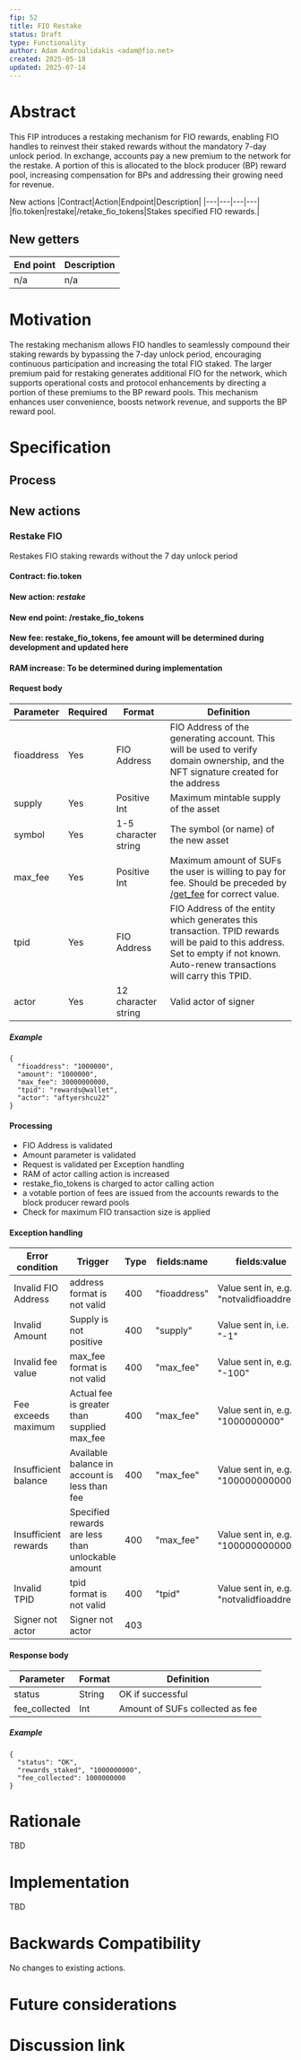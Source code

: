 ```yaml
---
fip: 52
title: FIO Restake
status: Draft
type: Functionality
author: Adam Androulidakis <adam@fio.net>
created: 2025-05-18
updated: 2025-07-14
---
```


# Abstract
This FIP introduces a restaking mechanism for FIO rewards, enabling FIO handles to reinvest their staked rewards without the mandatory 7-day unlock period. In exchange, accounts pay a new premium to the network for the restake. A portion of this is allocated to the block producer (BP) reward pool, increasing compensation for BPs and addressing their growing need for revenue. 

New actions
|Contract|Action|Endpoint|Description|
|---|---|---|---|
|fio.token|restake|/retake_fio_tokens|Stakes specified FIO rewards.|

## New getters
|End point|Description|
|---|---|
|n/a|n/a|

# Motivation

The restaking mechanism allows FIO handles  to seamlessly compound their staking rewards by bypassing the 7-day unlock period, encouraging continuous participation and increasing the total FIO staked. The larger premium paid for restaking generates additional FIO for the network, which supports operational costs and protocol enhancements by directing a portion of these premiums to the BP reward pools. This mechanism enhances user convenience, boosts network revenue, and supports the BP reward pool.

# Specification
## Process
  
## New actions
### Restake FIO
Restakes FIO staking rewards without the 7 day unlock period
#### Contract: fio.token
#### New action: *restake*
#### New end point: /restake_fio_tokens
#### New fee: restake_fio_tokens, fee amount will be determined during development and updated here
#### RAM increase: To be determined during implementation
#### Request body
|Parameter|Required|Format|Definition|
|---|---|---|---|
|fioaddress|Yes|FIO Address|FIO Address of the generating account. This will be used to verify domain ownership, and the NFT signature created for the address|
|supply|Yes|Positive Int|Maximum mintable supply of the asset|
|symbol|Yes|1-5 character string|The symbol (or name) of the new asset|
|max_fee|Yes|Positive Int|Maximum amount of SUFs the user is willing to pay for fee. Should be preceded by [/get_fee](https://dev.fio.net/reference/get_fee) for correct value.|
|tpid|Yes|FIO Address|FIO Address of the entity which generates this transaction. TPID rewards will be paid to this address. Set to empty if not known. Auto-renew transactions will carry this TPID.|
|actor|Yes|12 character string|Valid actor of signer|
##### Example
```
{
  "fioaddress": "1000000",
  "amount": "1000000",
  "max_fee": 30000000000,
  "tpid": "rewards@wallet",
  "actor": "aftyershcu22"
}
```
#### Processing
* FIO Address is validated
* Amount parameter is validated
* Request is validated per Exception handling
* RAM of actor calling action is increased
* restake_fio_tokens is charged to actor calling action
* a votable portion of fees are issued from the accounts rewards to the block producer reward pools
* Check for maximum FIO transaction size is applied
#### Exception handling
|Error condition|Trigger|Type|fields:name|fields:value|Error message|
|---|---|---|---|---|---|
|Invalid FIO Address|address format is not valid|400|"fioaddress"|Value sent in, e.g. "notvalidfioaddress"|"Nust be a valid FIO Address"|
|Invalid Amount|Supply is not positive|400|"supply"|Value sent in, i.e. "-1"|"Invalid Amount."|
|Invalid fee value|max_fee format is not valid|400|"max_fee"|Value sent in, e.g. "-100"|"Invalid fee value"|
|Fee exceeds maximum|Actual fee is greater than supplied max_fee|400|"max_fee"|Value sent in, e.g. "1000000000"|"Fee exceeds supplied maximum"|
|Insufficient balance|Available balance in account is less than fee|400|"max_fee"|Value sent in, e.g. "100000000000"|"Insufficient balance"|
|Insufficient rewards|Specified rewards are less than unlockable amount|400|"max_fee"|Value sent in, e.g. "100000000000"|"Insufficient balance"|
|Invalid TPID|tpid format is not valid|400|"tpid"|Value sent in, e.g. "notvalidfioaddress"|"TPID must be empty or valid FIO Address"|
|Signer not actor|Signer not actor|403|||Type: invalid_signature|
#### Response body
|Parameter|Format|Definition|
|---|---|---|
|status|String|OK if successful|
|fee_collected|Int|Amount of SUFs collected as fee|
##### Example
```
{
  "status": "OK",
  "rewards_staked", "1000000000",
  "fee_collected": 1000000000
}
```

# Rationale
TBD

# Implementation
TBD

# Backwards Compatibility
No changes to existing actions.

# Future considerations

# Discussion link
